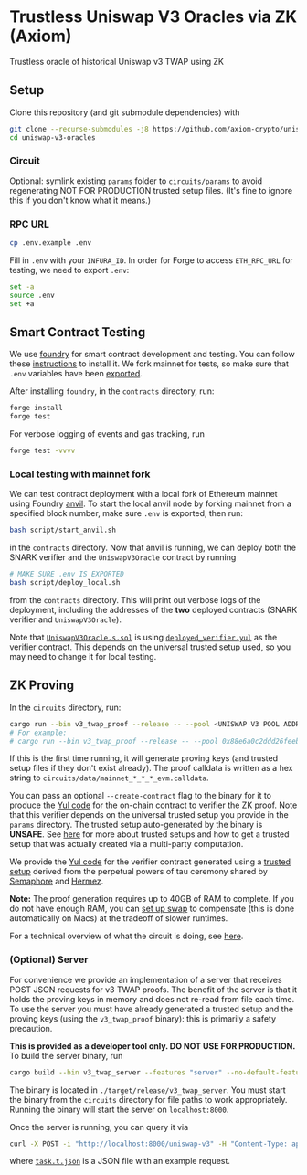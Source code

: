 # Trustless Uniswap V3 Oracles via ZK (Axiom)

Trustless oracle of historical Uniswap v3 TWAP using ZK

## Setup

Clone this repository (and git submodule dependencies) with

```bash
git clone --recurse-submodules -j8 https://github.com/axiom-crypto/uniswap-v3-oracles.git
cd uniswap-v3-oracles
```

### Circuit

Optional: symlink existing `params` folder to `circuits/params` to avoid regenerating NOT FOR PRODUCTION trusted setup files. (It's fine to ignore this if you don't know what it means.)

### RPC URL

```bash
cp .env.example .env
```

Fill in `.env` with your `INFURA_ID`. In order for Forge to access `ETH_RPC_URL` for testing, we need to export `.env`:

```bash
set -a
source .env
set +a
```

## Smart Contract Testing

We use [foundry](https://book.getfoundry.sh/) for smart contract development and testing. You can follow these [instructions](https://book.getfoundry.sh/getting-started/installation) to install it.
We fork mainnet for tests, so make sure that `.env` variables have been [exported](#rpc-url).

After installing `foundry`, in the `contracts` directory, run:

```bash
forge install
forge test
```

For verbose logging of events and gas tracking, run

```bash
forge test -vvvv
```

### Local testing with mainnet fork

We can test contract deployment with a local fork of Ethereum mainnet using Foundry [anvil](https://book.getfoundry.sh/reference/anvil/). To start the local anvil node by forking mainnet from a specified block number, make sure `.env` is exported, then run:

```bash
bash script/start_anvil.sh
```

in the `contracts` directory. Now that anvil is running, we can deploy both the SNARK verifier and the `UniswapV3Oracle` contract by running

```bash
# MAKE SURE .env IS EXPORTED
bash script/deploy_local.sh
```

from the `contracts` directory. This will print out verbose logs of the deployment, including the addresses of the **two** deployed contracts (SNARK verifier and `UniswapV3Oracle`).

Note that [`UniswapV3Oracle.s.sol`](contracts/script/UniswapV3Oracle.s.sol) is using [`deployed_verifier.yul`](circuits/data/deployed_verifier.yul) as the verifier contract. This depends on the universal trusted setup used, so you may need to change it for local testing.

## ZK Proving

In the `circuits` directory, run:

```bash
cargo run --bin v3_twap_proof --release -- --pool <UNISWAP V3 POOL ADDRESS> --start <TWAP START BLOCK NUMBER> --end <TWAP END BLOCK NUMBER>
# For example:
# cargo run --bin v3_twap_proof --release -- --pool 0x88e6a0c2ddd26feeb64f039a2c41296fcb3f5640 --start 12376729 --end 16416686
```

If this is the first time running, it will generate proving keys (and trusted setup files if they don't exist already).
The proof calldata is written as a hex string to `circuits/data/mainnet_*_*_*_evm.calldata`.

You can pass an optional `--create-contract` flag to the binary for it to produce the [Yul code](./circuits/data/mainnet_evm.yul) for the on-chain contract to verifier the ZK proof. Note that this verifier depends on the universal trusted setup you provide in the `params` directory. The trusted setup auto-generated by the binary is **UNSAFE**. See [here](https://docs.axiom.xyz/axiom-architecture/how-axiom-works/kzg-trusted-setup) for more about trusted setups and how to get a trusted setup that was actually created via a multi-party computation.

We provide the [Yul code](./circuits/data/deployed_verifier.yul) for the verifier contract generated using a [trusted setup](https://docs.axiom.xyz/axiom-architecture/how-axiom-works/kzg-trusted-setup) derived from the perpetual powers of tau ceremony shared by [Semaphore](https://medium.com/coinmonks/to-mixers-and-beyond-presenting-semaphore-a-privacy-gadget-built-on-ethereum-4c8b00857c9b) and [Hermez](https://www.reddit.com/r/ethereum/comments/iftos6/powers_of_tau_selection_for_hermez_rollup/).

**Note:** The proof generation requires up to 40GB of RAM to complete. If you do not have enough RAM, you can [set up swap](https://www.digitalocean.com/community/tutorials/how-to-add-swap-space-on-ubuntu-20-04) to compensate (this is done automatically on Macs) at the tradeoff of slower runtimes.

For a technical overview of what the circuit is doing, see [here](https://hackmd.io/@jpw/BJEYSD8k2).

### (Optional) Server

For convenience we provide an implementation of a server that receives POST JSON requests for v3 TWAP proofs. The benefit of the server is that it holds the proving keys in memory and does not re-read from file each time. To use the server you must have already generated a trusted setup and the proving keys (using the `v3_twap_proof` binary): this is primarily a safety precaution.

**This is provided as a developer tool only. DO NOT USE FOR PRODUCTION.**
To build the server binary, run

```bash
cargo build --bin v3_twap_server --features "server" --no-default-features --release
```

The binary is located in `./target/release/v3_twap_server`. You must start the binary from the `circuits` directory for file paths to work appropriately. Running the binary will start the server on `localhost:8000`.

Once the server is running, you can query it via

```bash
curl -X POST -i "http://localhost:8000/uniswap-v3" -H "Content-Type: application/json" -d @data/task.t.json
```

where [`task.t.json`](./circuits/data/task.t.json) is a JSON file with an example request.
